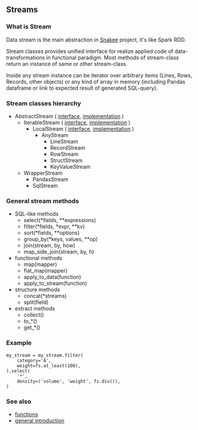 ## Streams

### What is Stream

Data stream is the main abstraction in 
[Snakee](../README.md) project, 
it's like Spark RDD.

Stream classes provides unified interface for realize applied code of data-transformations in functional paradigm.
Most methods of stream-class return an instance of same or other stream-class.

Inside any stream instance can be iterator over arbitrary items (Lines, Rows, Records, other objects) 
or any kind of array in memory (including Pandas dataframe or link to expected result of generated SQL-query).

### Stream classes hierarchy

* AbstractStream (
[interface](interfaces/abstract_stream_interface.py), 
[implementation](abstract/abstract_stream.py)
)
    * IterableStream (
    [interface](interfaces/iterable_stream_interface.py), 
    [implementation](abstract/iterable_stream.py)
    )
        * LocalStream (
        [interface](interfaces/local_stream_interface.py), 
        [implementation](abstract/local_stream.py)
        )
            * AnyStream
                * LineStream
                * RecordStream
                * RowStream
                * StructStream
                * KeyValueStream
    * WrapperStream
        * PandasStream
        * SqlStream

### General stream methods

* SQL-like methods
    * select(*fields, **expressions)
    * filter(*fields, *expr, **kv)
    * sort(*fields, **options)
    * group_by(*keys, values, **op)
    * join(stream, by, how)
    * map_side_join(stream, by, h)
* functional methods 
    * map(mapper)
    * flat_map(mapper)
    * apply_to_data(function)
    * apply_to_stream(function)
* structure methods 
    * concat(*streams)
    * split(field)
* extract methods
    * collect()
    * to_*()
    * get_*()

### Example

    my_stream = my_stream.filter(
        category='A',
        weight=fs.at_least(100),
    ).select(
        '*',
        density=('volume', 'weight', fs.div()),
    )
 
### See also 

* [functions](../functions/readme.md)
* [general introduction](../README.md)
